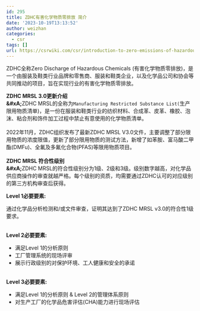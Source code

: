```yaml
---
id: 295
title: ZDHC有害化学物质零排放 简介
date: '2023-10-19T13:13:52'
author: weizhan
categories:
  - csr
tags: []
url: https://csrwiki.com/csr/introduction-to-zero-emissions-of-hazardous-chemicals
---
```


ZDHC全称Zero Discharge of Hazardous Chemicals (有害化学物质零排放)，是一个由服装及鞋类行业品牌和零售商、服装和鞋类企业，以及化学品公司和协会等共同推动的项目，旨在实现行业的有害化学物质零排放。

**ZDHC MRSL 3.0更新介绍\
\&#xA;**&#x5A;DHC MRSL的全称为`Manufacturing Restricted Substance List(`生产限用物质清单)，是一份在服装和鞋类行业的纺织材料、合成革、皮革、橡胶、泡沫、粘合剂和饰件加工过程中禁止有意使用的化学物质清单。\
\
2022年11月，ZDHC组织发布了最新ZDHC MRSL V3.0文件，主要调整了部分限用物质的浓度限值，更新了部分限用物质的测试方法，新增了如苯胺、富马酸二甲酯(DMFu)、全氟及多氟化合物(PFAS)等限用物质项目。\
\
**ZDHC MRSL 符合性级别\
\&#xA;**&#x5A;DHC MRSL的符合性级别分为1级、2级和3级。级别数字越高，对化学品供应商操作的审查就越严格。每个级别的资质，均需要通过ZDHC认可的对应级别的第三方机构审查后获得。

**Level 1必要要素:&#xA0;**

通过化学品分析检测和/或文件审查，证明其达到了ZDHC MRSL v3.0的符合性1级要求。

**\
Level 2必要要素:&#xA0;**

- 满足Level 1的分析原则 
- 工厂管理系统的现场评审
- 展示行政级别的对保护环境、工人健康和安全的承诺

**\
Level 3必要要素:&#xA0;**

- 满足Level 1的分析原则 & Level 2的管理体系原则              
- 对生产工厂的化学品危害评估(CHA)能力进行现场评估
